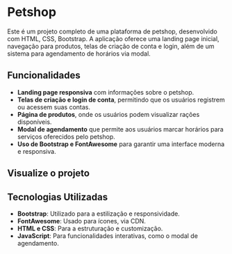 # Petshop

Este é um projeto completo de uma plataforma de petshop, desenvolvido com HTML, CSS, Bootstrap. A aplicação oferece uma landing page inicial, navegação para produtos, telas de criação de conta e login, além de um sistema para agendamento de horários via modal.


## Funcionalidades

- **Landing page responsiva** com informações sobre o petshop.
- **Telas de criação e login de conta**, permitindo que os usuários registrem ou acessem suas contas.
- **Página de produtos**, onde os usuários podem visualizar rações disponíveis.
- **Modal de agendamento** que permite aos usuários marcar horários para serviços oferecidos pelo petshop.
- **Uso de Bootstrap e FontAwesome** para garantir uma interface moderna e responsiva.

## Visualize o projeto


## Tecnologias Utilizadas

- **Bootstrap**: Utilizado para a estilização e responsividade.
- **FontAwesome**: Usado para ícones, via CDN.
- **HTML e CSS**: Para a estruturação e customização.
- **JavaScript**: Para funcionalidades interativas, como o modal de agendamento.

